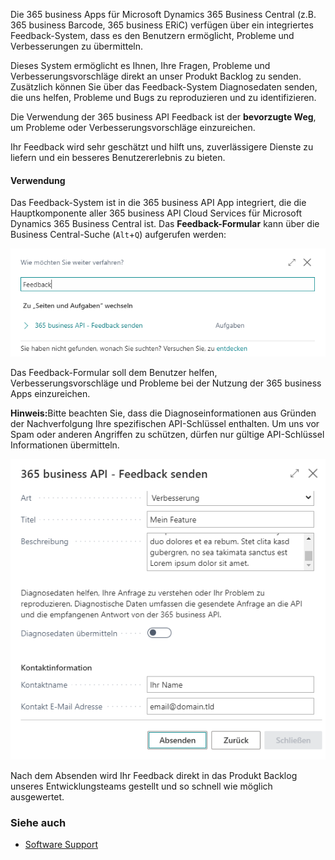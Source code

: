 Die 365 business Apps für Microsoft Dynamics 365 Business Central (z.B. 365 business Barcode, 365 business ERiC) verfügen über ein integriertes Feedback-System, dass es den Benutzern ermöglicht, Probleme und Verbesserungen zu übermitteln.

Dieses System ermöglicht es Ihnen, Ihre Fragen, Probleme und Verbesserungsvorschläge direkt an unser Produkt Backlog zu senden. Zusätzlich können Sie über das Feedback-System Diagnosedaten senden, die uns helfen, Probleme und Bugs zu reproduzieren und zu identifizieren.

Die Verwendung der 365 business API Feedback ist der **bevorzugte Weg**, um Probleme oder Verbesserungsvorschläge einzureichen.

<div class="alert alert-notice">
    Ihr Feedback wird sehr geschätzt und hilft uns, zuverlässigere Dienste zu liefern und ein besseres Benutzererlebnis zu bieten.   
</div>

#### Verwendung
Das Feedback-System ist in die 365 business API App integriert, die die Hauptkomponente aller 365 business API Cloud Services für Microsoft Dynamics 365 Business Central ist. Das **Feedback-Formular** kann über die Business Central-Suche (`Alt`+`Q`) aufgerufen werden:

![365 business API - Feedback senden](/assets/images/365-business-api/feedback-search-de.png)

Das Feedback-Formular soll dem Benutzer helfen, Verbesserungsvorschläge und Probleme bei der Nutzung der 365 business Apps einzureichen.

<div class="alert alert-info">
    <i class="fa-solid fa-lightbulb"></i> <strong>Hinweis:</strong>Bitte beachten Sie, dass die Diagnoseinformationen aus Gründen der Nachverfolgung Ihre spezifischen API-Schlüssel enthalten. Um uns vor Spam oder anderen Angriffen zu schützen, dürfen nur gültige API-Schlüssel Informationen übermitteln.
</div>

![Feedback-Formular](/assets/images/365-business-api/feedback-de.png) 

Nach dem Absenden wird Ihr Feedback direkt in das Produkt Backlog unseres Entwicklungsteams gestellt und so schnell wie möglich ausgewertet.

### Siehe auch
 - [Software Support](https://365businessdev.com/software-support/)